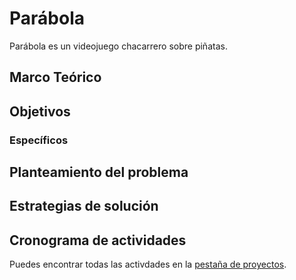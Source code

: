 # Parábola

Parábola es un videojuego chacarrero sobre piñatas.

## Marco Teórico

## Objetivos

### Específicos

## Planteamiento del problema

## Estrategias de solución

## Cronograma de actividades

Puedes encontrar todas las activdades en la [pestaña de proyectos](https://github.com/Tochtlan/parabola/projects/1).

